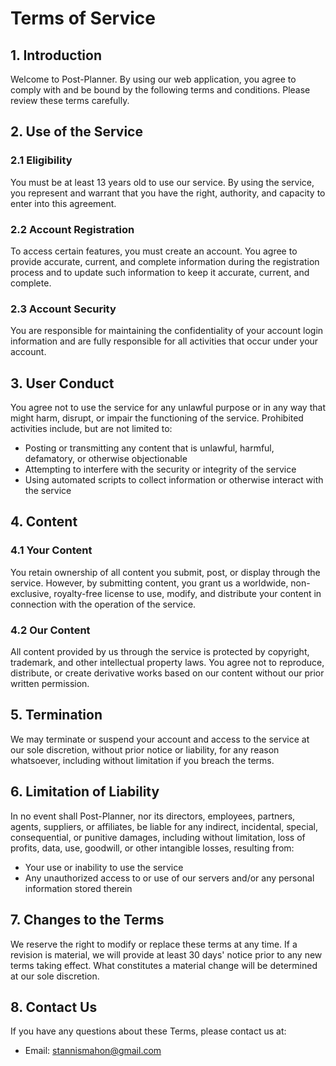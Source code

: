 # Terms of Service

## 1. Introduction

Welcome to Post-Planner. By using our web application, you agree to comply with and be bound by the following terms and conditions. Please review these terms carefully.

## 2. Use of the Service

### 2.1 Eligibility
You must be at least 13 years old to use our service. By using the service, you represent and warrant that you have the right, authority, and capacity to enter into this agreement.

### 2.2 Account Registration
To access certain features, you must create an account. You agree to provide accurate, current, and complete information during the registration process and to update such information to keep it accurate, current, and complete.

### 2.3 Account Security
You are responsible for maintaining the confidentiality of your account login information and are fully responsible for all activities that occur under your account.

## 3. User Conduct

You agree not to use the service for any unlawful purpose or in any way that might harm, disrupt, or impair the functioning of the service. Prohibited activities include, but are not limited to:
- Posting or transmitting any content that is unlawful, harmful, defamatory, or otherwise objectionable
- Attempting to interfere with the security or integrity of the service
- Using automated scripts to collect information or otherwise interact with the service

## 4. Content

### 4.1 Your Content
You retain ownership of all content you submit, post, or display through the service. However, by submitting content, you grant us a worldwide, non-exclusive, royalty-free license to use, modify, and distribute your content in connection with the operation of the service.

### 4.2 Our Content
All content provided by us through the service is protected by copyright, trademark, and other intellectual property laws. You agree not to reproduce, distribute, or create derivative works based on our content without our prior written permission.

## 5. Termination

We may terminate or suspend your account and access to the service at our sole discretion, without prior notice or liability, for any reason whatsoever, including without limitation if you breach the terms.

## 6. Limitation of Liability

In no event shall Post-Planner, nor its directors, employees, partners, agents, suppliers, or affiliates, be liable for any indirect, incidental, special, consequential, or punitive damages, including without limitation, loss of profits, data, use, goodwill, or other intangible losses, resulting from:
- Your use or inability to use the service
- Any unauthorized access to or use of our servers and/or any personal information stored therein

## 7. Changes to the Terms

We reserve the right to modify or replace these terms at any time. If a revision is material, we will provide at least 30 days' notice prior to any new terms taking effect. What constitutes a material change will be determined at our sole discretion.

## 8. Contact Us

If you have any questions about these Terms, please contact us at:
- Email: stannismahon@gmail.com

